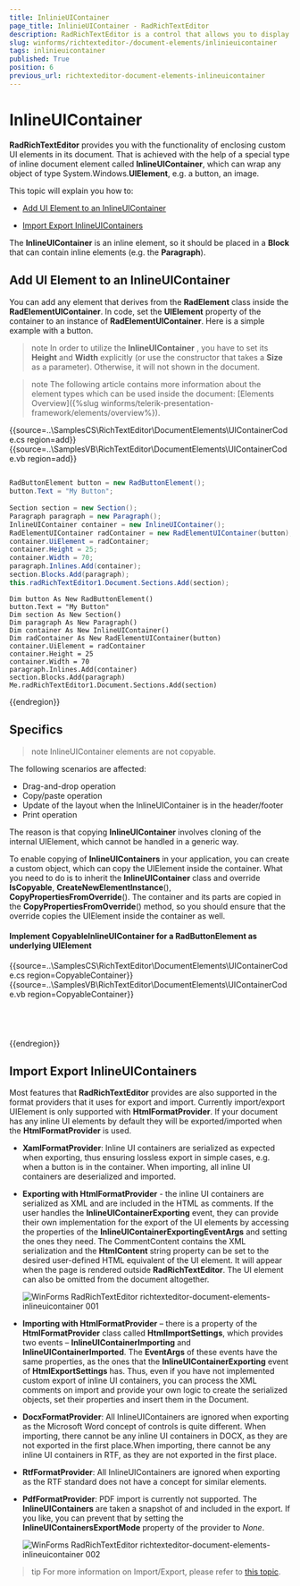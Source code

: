 ```yaml
---
title: InlinieUIContainer
page_title: InlinieUIContainer - RadRichTextEditor
description: RadRichTextEditor is a control that allows you to display and edit rich text content including sections, paragraphs, spans, italic text, bold text, inline images, tables etc.
slug: winforms/richtexteditor-/document-elements/inlinieuicontainer
tags: inlinieuicontainer
published: True
position: 6
previous_url: richtexteditor-document-elements-inlineuicontainer
---
```


# InlineUIContainer
 
__RadRichTextEditor__ provides you with the functionality of enclosing custom UI elements in its document. That is achieved with the help of a special type of inline document element called __InlineUIContainer__, which can wrap any object of type System.Windows.__UIElement__, e.g. a button, an image.
      
This topic will explain you how to:

* [Add UI Element to an InlineUIContainer](#add-ui-element-to-an-inlineuicontainer)

* [Import Export InlineUIContainers](#import-export-inlineuicontainers)

The __InlineUIContainer__ is an inline element, so it should be placed in a __Block__ that can contain inline elements (e.g. the __Paragraph__).      

## Add UI Element to an InlineUIContainer

You can add any element that derives from the **RadElement** class inside the __RadElementUIContainer__. In code, set the __UIElement__ property of the container to an instance of __RadElementUIContainer__. Here is a simple example with a button.
        
>note In order to utilize the __InlineUIContainer__ , you have to set its __Height__ and __Width__ explicitly (or use the constructor that takes a __Size__ as a parameter). Otherwise, it will not shown in the document.
>

>note The following article contains more information about the element types which can be used inside the document: [Elements Overview]({%slug winforms/telerik-presentation-framework/elements/overview%}).
>

{{source=..\SamplesCS\RichTextEditor\DocumentElements\UIContainerCode.cs region=add}} 
{{source=..\SamplesVB\RichTextEditor\DocumentElements\UIContainerCode.vb region=add}} 

````C#
            
RadButtonElement button = new RadButtonElement();
button.Text = "My Button";
            
Section section = new Section();
Paragraph paragraph = new Paragraph();
InlineUIContainer container = new InlineUIContainer();
RadElementUIContainer radContainer = new RadElementUIContainer(button);
container.UiElement = radContainer;
container.Height = 25;
container.Width = 70;
paragraph.Inlines.Add(container);
section.Blocks.Add(paragraph);
this.radRichTextEditor1.Document.Sections.Add(section);

````
````VB.NET
Dim button As New RadButtonElement()
button.Text = "My Button"
Dim section As New Section()
Dim paragraph As New Paragraph()
Dim container As New InlineUIContainer()
Dim radContainer As New RadElementUIContainer(button)
container.UiElement = radContainer
container.Height = 25
container.Width = 70
paragraph.Inlines.Add(container)
section.Blocks.Add(paragraph)
Me.radRichTextEditor1.Document.Sections.Add(section)

````

{{endregion}} 

## Specifics

>note InlineUIContainer elements are not copyable.

The following scenarios are affected:

* Drag-and-drop operation
* Copy/paste operation
* Update of the layout when the InlineUIContainer is in the header/footer
* Print operation

The reason is that copying **InlineUIContainer** involves cloning of the internal UIElement, which cannot be handled in a generic way.

To enable copying of **InlineUIContainers** in your application, you can create a custom object, which can copy the UIElement inside the container. What you need to do is to inherit the **InlineUIContainer** class and override **IsCopyable**, **CreateNewElementInstance**(), **CopyPropertiesFromOverride**(). The container and its parts are copied in the **CopyPropertiesFromOverride**() method, so you should ensure that the override copies the UIElement inside the container as well.

#### Implement CopyableInlineUIContainer for a RadButtonElement as underlying UIElement

{{source=..\SamplesCS\RichTextEditor\DocumentElements\UIContainerCode.cs region=CopyableContainer}} 
{{source=..\SamplesVB\RichTextEditor\DocumentElements\UIContainerCode.vb region=CopyableContainer}} 

````C#
            


````
````VB.NET


````

{{endregion}} 


##  Import Export InlineUIContainers      

Most features that __RadRichTextEditor__ provides are also supported in the format providers that it uses for export and import. Currently import/export UIElement is only supported with __HtmlFormatProvider__. If your document has any inline UI elements by default they will be exported/imported when the __HtmlFormatProvider__ is used.

* **XamlFormatProvider**: Inline UI containers are serialized as expected when exporting, thus ensuring lossless export in simple cases, e.g. when a button is in the container. When importing, all inline UI containers are deserialized and imported.
        
* __Exporting with HtmlFormatProvider__ - the inline UI containers are serialized as XML and are included in the HTML as comments. If the user handles the __InlineUIContainerExporting__ event, they can provide their own implementation for the export of the UI elements by accessing the properties of the __InlineUIContainerExportingEventArgs__ and setting the ones they need. The CommentContent contains the XML serialization and the __HtmlContent__ string property can be set to the desired user-defined HTML equivalent of the UI element. It will appear when the page is rendered outside **RadRichTextEditor**. The UI element can also be omitted from the document altogether.
            
	![WinForms RadRichTextEditor richtexteditor-document-elements-inlineuicontainer 001](images/richtexteditor-document-elements-inlineuicontainer001.png)

* __Importing with HtmlFormatProvider__ – there is a property of the **HtmlFormatProvider** class called __HtmlImportSettings__, which provides two events – __InlineUIContainerImporting__ and __InlineUIContainerImported__. The __EventArgs__ of these events have the same properties, as the ones that the __InlineUIContainerExporting__ event of __HtmlExportSettings__ has. Thus, even if you have not implemented custom export of inline UI containers, you can process the XML comments on import and provide your own logic to create the serialized objects, set their properties and insert them in the Document.

* **DocxFormatProvider**: All InlineUIContainers are ignored when exporting as the Microsoft Word concept of controls is quite different. When importing, there cannot be any inline UI containers in DOCX, as they are not exported in the first place.When importing, there cannot be any inline UI containers in RTF, as they are not exported in the first place.

* **RtfFormatProvider**: All InlineUIContainers are ignored when exporting as the RTF standard does not have a concept for similar elements.

* **PdfFormatProvider**: PDF import is currently not supported. The **InlineUIContainers** are taken a snapshot of and included in the export. If you like, you can prevent that by setting the **InlineUIContainersExportMode** property of the provider to *None*.

	![WinForms RadRichTextEditor richtexteditor-document-elements-inlineuicontainer 002](images/richtexteditor-document-elements-inlineuicontainer002.png)
            
>tip For more information on Import/Export, please refer to [this topic](https://docs.telerik.com/devtools/winforms/controls/richtexteditor/import-export/overview).
>

